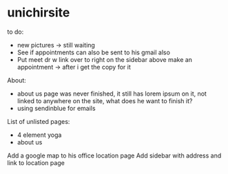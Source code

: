 # unichirsite


to do:
- new pictures -> still waiting
- See if appointments can also be sent to his gmail also
- Put meet dr w link over to right on the sidebar above make an appointment -> after i get the copy for it

About:
- about us page was never finished, it still has lorem ipsum on it, not linked to anywhere on the site, what does he want to finish it?
- using sendinblue for emails


List of unlisted pages:
- 4 element yoga
- about us



Add a google map to his office location page
Add sidebar with address and link to location page
